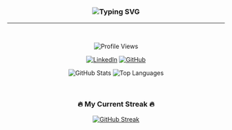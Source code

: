 <div align="center">
  
  ###   <img src="https://readme-typing-svg.herokuapp.com?font=Fira+Code&size=22&duration=3000&pause=1000&color=FF6347&center=true&width=440&lines=Hello World;📸+smile " alt="Typing SVG">
  
---
  <br>

  ![Profile Views](https://komarev.com/ghpvc/?username=tannax&style=flat-square&color=blueviolet)
  <br>

  [![LinkedIn](https://img.shields.io/badge/LinkedIn-0077B5?style=for-the-badge&logo=linkedin&logoColor=white)](https://www.linkedin.com/in/eduardo-gomes-89a154192/)
    [![GitHub](https://img.shields.io/badge/GitHub-100000?style=for-the-badge&logo=github&logoColor=white)](https://github.com/tannax)
  <br>
  
  ![GitHub Stats](https://github-readme-stats.vercel.app/api?username=tannax&show_icons=true&count_private=true&theme=radical&bg_color=DEG,122620,efc081&title_color=FFFFFF&text_color=dbdecd&icon_color=FFDD00)
  ![Top Languages](https://github-readme-stats.vercel.app/api/top-langs/?username=tannax&layout=compact&langs_count=8&theme=radical&bg_color=DEG,000,0090&title_color=FFFFFF&text_color=dbdecd)
  
  <br>
  
  ### 🔥 My Current Streak 🔥
  
  [![GitHub Streak](https://streak-stats.demolab.com?user=tannax&theme=radical&background=8011a&ring=FF2466&fire=dbdecd&currStreakLabel=FFFFFF)](https://git.io/streak-stats)
  
</div>
